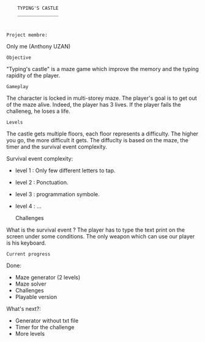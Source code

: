 		TYPING'S CASTLE
		_______________



 	Project membre:
Only me (Anthony UZAN)



 	Objective

"Typing's castle" is a maze game which improve the memory and
the typing rapidity of the player.



	Gameplay

The character is locked in multi-storey maze. The player's goal 
is to get out of the maze alive. Indeed, the player has 3 lives.
If the player fails the challeneg, he loses a life.



 	Levels

The castle gets multiple floors, each floor represents a difficulty.
The higher you go, the more difficult it gets.
The diffuclty is based on the maze, the timer and the survival event
complexity.

Survival event complexity:
  - level 1 : Only few different letters to tap.
  - level 2 : Ponctuation.
  - level 3 : programmation symbole.
  - level 4 : ...



 	Challenges


What is the survival event ?
The player has to type the text print on the screen under some conditions.
The only weapon which can use our player is his keyboard.



 	Current progress

Done:
  - Maze generator (2 levels)
  - Maze solver
  - Challenges
  - Playable version

What's next?:
  - Generator without txt file
  - Timer for the challenge
  - More levels
